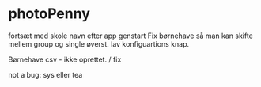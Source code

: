 # photoPenny

fortsæt med skole navn efter app genstart
Fix børnehave så man kan skifte mellem group og single øverst.
lav konfiguartions knap.

Børnehave csv - ikke oprettet. / fix

not a bug:
sys eller tea
